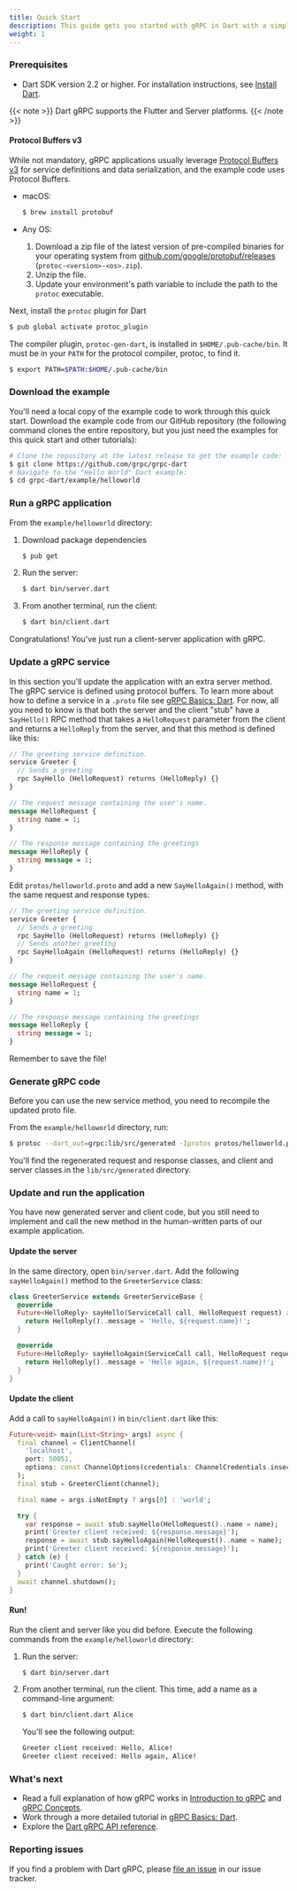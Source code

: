 ```yaml
---
title: Quick Start
description: This guide gets you started with gRPC in Dart with a simple working example.
weight: 1
---
```


### Prerequisites

- Dart SDK version 2.2 or higher. For installation instructions, see [Install
  Dart](https://dart.dev/install).

{{< note >}}
  Dart gRPC supports the Flutter and Server platforms.
{{< /note >}}

#### Protocol Buffers v3

While not mandatory, gRPC applications usually leverage [Protocol Buffers
v3][pbv3] for service definitions and data serialization, and the example code
uses Protocol Buffers.

- macOS:

  ```sh
  $ brew install protobuf
  ```

- Any OS:

   1. Download a zip file of the latest version of pre-compiled binaries for
      your operating system from [github.com/google/protobuf/releases][]
      (`protoc-<version>-<os>.zip`).
   2. Unzip the file.
   3. Update your environment's path variable to include the path to the
      `protoc` executable.

Next, install the `protoc` plugin for Dart

```sh
$ pub global activate protoc_plugin
```

The compiler plugin, `protoc-gen-dart`, is installed in `$HOME/.pub-cache/bin`.
It must be in your `PATH` for the protocol compiler, protoc, to find it.

```sh
$ export PATH=$PATH:$HOME/.pub-cache/bin
```

### Download the example

You'll need a local copy of the example code to work through this quick start.
Download the example code from our GitHub repository (the following command
clones the entire repository, but you just need the examples for this quick start
and other tutorials):

```sh
# Clone the repository at the latest release to get the example code:
$ git clone https://github.com/grpc/grpc-dart
# Navigate to the "Hello World" Dart example:
$ cd grpc-dart/example/helloworld
```

### Run a gRPC application

From the `example/helloworld` directory:

 1. Download package dependencies

    ```sh
    $ pub get
    ```

 2. Run the server:

    ```sh
    $ dart bin/server.dart
    ```

 3. From another terminal, run the client:

    ```sh
    $ dart bin/client.dart
    ```

Congratulations! You've just run a client-server application with gRPC.

### Update a gRPC service

In this section you'll update the application with an extra server method.
The gRPC service is defined using protocol buffers.
To learn more about how to define a service in a `.proto`
file see [gRPC Basics: Dart](/docs/tutorials/basic/dart/).
For now, all you need to know is that both the
server and the client "stub" have a `SayHello()` RPC method that takes a
`HelloRequest` parameter from the client and returns a `HelloReply` from the
server, and that this method is defined like this:


```protobuf
// The greeting service definition.
service Greeter {
  // Sends a greeting
  rpc SayHello (HelloRequest) returns (HelloReply) {}
}

// The request message containing the user's name.
message HelloRequest {
  string name = 1;
}

// The response message containing the greetings
message HelloReply {
  string message = 1;
}
```

Edit `protos/helloworld.proto` and add a new `SayHelloAgain()` method, with the
same request and response types:

```protobuf
// The greeting service definition.
service Greeter {
  // Sends a greeting
  rpc SayHello (HelloRequest) returns (HelloReply) {}
  // Sends another greeting
  rpc SayHelloAgain (HelloRequest) returns (HelloReply) {}
}

// The request message containing the user's name.
message HelloRequest {
  string name = 1;
}

// The response message containing the greetings
message HelloReply {
  string message = 1;
}
```

Remember to save the file!

### Generate gRPC code

Before you can use the new service method, you need to recompile the updated
proto file.

From the `example/helloworld` directory, run:

```sh
$ protoc --dart_out=grpc:lib/src/generated -Iprotos protos/helloworld.proto
```

You'll find the regenerated request and response classes, and client and server
classes in the `lib/src/generated` directory.

### Update and run the application

You have new generated server and client code, but you still need to implement
and call the new method in the human-written parts of our example application.

#### Update the server

In the same directory, open `bin/server.dart`. Add the following
`sayHelloAgain()` method to the `GreeterService` class:

```dart
class GreeterService extends GreeterServiceBase {
  @override
  Future<HelloReply> sayHello(ServiceCall call, HelloRequest request) async {
    return HelloReply()..message = 'Hello, ${request.name}!';
  }

  @override
  Future<HelloReply> sayHelloAgain(ServiceCall call, HelloRequest request) async {
    return HelloReply()..message = 'Hello again, ${request.name}!';
  }
}
```

#### Update the client

Add a call to `sayHelloAgain()` in `bin/client.dart` like this:

```dart
Future<void> main(List<String> args) async {
  final channel = ClientChannel(
    'localhost',
    port: 50051,
    options: const ChannelOptions(credentials: ChannelCredentials.insecure()),
  );
  final stub = GreeterClient(channel);

  final name = args.isNotEmpty ? args[0] : 'world';

  try {
    var response = await stub.sayHello(HelloRequest()..name = name);
    print('Greeter client received: ${response.message}');
    response = await stub.sayHelloAgain(HelloRequest()..name = name);
    print('Greeter client received: ${response.message}');
  } catch (e) {
    print('Caught error: $e');
  }
  await channel.shutdown();
}
```

#### Run!

Run the client and server like you did before. Execute the following commands
from the `example/helloworld` directory:

 1. Run the server:

    ```sh
    $ dart bin/server.dart
    ```

 2. From another terminal, run the client. This time, add a name as a command-line
    argument:

    ```sh
    $ dart bin/client.dart Alice
    ```

    You'll see the following output:

    ```sh
    Greeter client received: Hello, Alice!
    Greeter client received: Hello again, Alice!
    ```

### What's next

- Read a full explanation of how gRPC works in [Introduction to gRPC](/docs/what-is-grpc/introduction)
  and [gRPC Concepts](/docs/guides/concepts/).
- Work through a more detailed tutorial in [gRPC Basics: Dart](/docs/tutorials/basic/dart/).
- Explore the [Dart gRPC API reference][].

[Dart gRPC API reference]: https://pub.dev/documentation/grpc

### Reporting issues

If you find a problem with Dart gRPC, please [file an issue][new issue]
in our issue tracker.

[github.com/google/protobuf/releases]: https://github.com/google/protobuf/releases
[new issue]: https://github.com/grpc/grpc-dart/issues/new
[pbv3]: https://developers.google.com/protocol-buffers/docs/proto3
